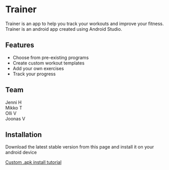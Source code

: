 # Trainer
Trainer is an app to help you track your workouts and improve your fitness. Trainer is an android app created using Android Studio.

## Features
- Choose from pre-existing programs
- Create custom workout templates
- Add your own exercises
- Track your progress

## Team
Jenni H <br> 
Mikko T <br>
Olli V <br>
Joonas V

## Installation
Download the latest stable version from this page and install it on your android device<br>

[Custom .apk install tutorial](https://www.groovypost.com/howto/install-apk-files-on-android/)